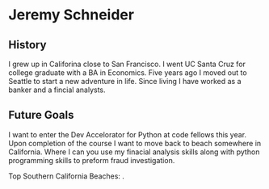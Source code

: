 # Jeremy Schneider

 ## History
  <p> I grew up in Califorina close to San Francisco. I went UC Santa Cruz for college graduate with a BA in Economics. Five years ago I moved out to Seattle to start a new adventure in life. Since living I have worked as a banker and a fincial analysts.<p>

## Future Goals
 <p> I want to enter the Dev Accelorator for Python at code fellows this year. Upon completion of the course I want to move back to beach somewhere in California. Where I can you use my finacial analysis skills along with python programming skills to preform fraud investigation.<p>

 <p>Top Southern California Beaches: <a href="http://www.travelchannel.com/interests/beaches/articles/top-10-southern-california-beaches"></a>.</p>





